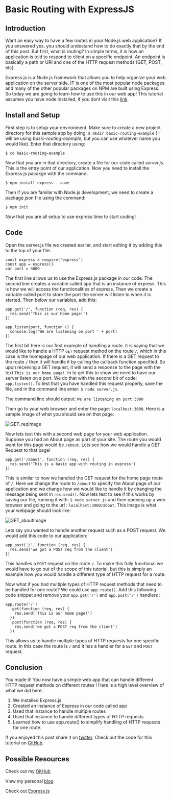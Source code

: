 # Basic Routing with ExpressJS

## Introduction

Want an easy way to have a few routes in your Node.js web application? If you answered yes, you should undestand how to do exactly that by the end of this post.  But first, what is routing? In simple terms, it is how an application is told to respond to client on a specific endpoint.  An endpoint is basically a path or URI and one of the HTTP request methods (GET, POST, etc). 

Express.js is a Node.js framework that allows you to help organize your web application on the server side.  IT is one of the most popular node packages and many of the other popular packages on NPM are built using Express. So today we are going to learn how to use this in our web app! This tutorial assumes you have node installed, if you dont visit this [link][nodeInstall].

## Install and Setup
First step is to setup your environment.  Make sure to create a new project directory for this sample app by doing: `$ mkdir basic-routing-example` ( I will be using *basic-routing-example*, but you can use whatever name you would like).  Enter that directory using:

 `$ cd basic-routing-example`
 
 Now that you are in that directory, create a file for our code called *server.js*.  This is the entry point of our application.  Now you need to install the Express.js pacakge with the command:
 
 `$ npm install express --save`
 
 Then if you are familar with Node.js development, we need to create a package.json file using the command:
 
 `$ npm init`
 
 Now that you are all setup to use express time to start coding!

## Code

Open the server.js file we created earlier, and start editing it by adding this to the top of your file:

```
const express = require('express')
const app = express()
var port = 3000
```

The first line allows us to use the Express.js package in our code.  The second line creates a variable called app that is an instance of express.  This is how we will access the functionalities of express.  Then we create a variable called port to store the port the server will listen to when it is started. Then below our variables, add this:

```
app.get('/', function (req, res) {
  res.send('This is our home page!')
})

app.listen(port, function () {
  console.log('We are listening on port ' + port)
})
```

The first bit here is our first example of handling a route.  It is saying that we would like to handle a HTTP `GET` request method on the route `/`, which in this case is the homepage of our web application.  If there is a GET request to the route `/` then it will handle it by calling the callback function specified.  So upon receiving a GET request, it will send a response to the page with the text `This is our home page!`.  In to get this to show we need to have our server listen on a port.  We do that with the second bit of code: `app.listen()`.  To test that you have handled this request properly, save the file, and in the command line enter:
`$ node server.js`.

The command line should output:
`We are listening on port 3000`

Then go to your web browser and enter the page:
`localhost:3000`.
Here is a sample image of what you should see on that page:

![GET_reqImage]()

Now lets test this with a second web page for your web application. Suppose you had an About page as part of your site.  The route you would want for this page would be `/about`.  Lets see how we would handle a GET Request to that page!

```
app.get('/about', function (req, res) {
  res.send('This is a basic app with routing in express')
})
```

This is similar to how we handled the GET request for the home page route of `/`.  Here we change the route to `/about` to specify the About page of our application and we change how we would like to handle it by changing the message being sent in `res.send()`.  Now lets test to see if this works by saving our file, running it with: 
`$ node server.js` and then opening up a web browser and going to the url : `localhost:3000/about`.  This image is what your webpage should look like:

![GET_aboutImage]()

Lets say you wanted to handle another request such as a POST request.  We would add this code to our application:

```
app.post('/', function (req, res) {
  res.send('we got a POST req from the client')
})
```

This handles a `POST` request on the route `/`.  To make this fully functional we would have to go out of the scope of this tutorial, but this is simply an example how you would handle a different type of HTTP request for a route.  

Now what if you had multiple types of HTTP request methods that need to be handled for one route? We could use `app.route()`.  Add this following code snippet and remove your `app.get('/')` and `app.post('/')` handlers :

```
app.route('/')
  .get(function (req, res) {
    res.send('This is our home page!')
  })
  .post(function (req, res) {
    res.send('we got a POST req from the client')
  })
```

This allows us to handle multiple types of HTTP requests for one specific route.  In this case the route is `/` and it has a handler for a `GET` and `POST` request.  

## Conclusion 

You made it! You now have a simple web app that can handle different HTTP request methods on different routes ! Here is a high level overview of what we did here:

1. We installed Express.js
2. Created an instance of Express in our code called app
3. Used that instance to handle multiple routes
4. Used that instance to handle different types of HTTP requests
5. Learned how to use app.route() to simplify handling of HTTP requests for one route.

If you enjoyed this post share it on [twitter][twit]. Check out the code for this tutorial on [GitHub][gitRepo]. 

## Possible Resources

Check out my [GitHub][mainGit]

View my personal [blog][pblog]

Check out [Express.js][expressjs]


[nodeInstall]:  https://nodejs.org/en/download/
[twit]: https://twitter.com/
[gitRepo]: https://github.com/acucciniello/basic-routing-express
[mainGit]: https://github.com/acucciniello/
[expressjs]: http://expressjs.com/
[pblog]: http://www.acucciniello.com/
